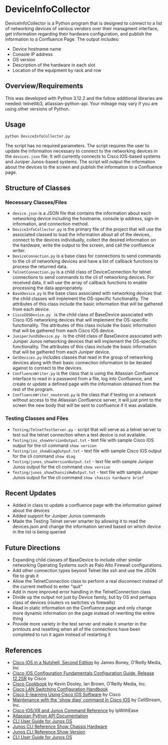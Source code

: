 # DeviceInfoCollector
DeviceInfoCollector is a Python program that is designed to connect to a list of networking devices of various vendors over their managment interface, get information regarding their hardware configuration, and publish the information to a Confluence Page. 
The output includes:
- Device hostname name
- Console IP address
- OS version
- Description of the hardware in each slot
- Location of the equipment by rack and row

## Overview/Requirements
This was developed with Python 3.12.2 and the follow additional libraries are needed: telnetlib3, atlassian-python-api. Your mileage may vary if you are using other versions of Python.

## Usage  
`python DeviceInfoCollector.py`

The script has no required parameters. The script requires the user to update the information necessary to connect to the networking devices in the `devices.json` file. It will currently connects to Cisco IOS-based systems and Juniper Junos-based systems. The script will output the information about the devices to the screen and publish the information to a Confluence page.

## Structure of Classes
### Necessary Classes/Files
- `device.json` is a JSON file that contains the information about each networking device including the hostname, console ip address, sign-in information, and connection method.
- `DeviceInfoCollector.py` is the primary file of the project that will use the associated classed to load the information about all of the devices, connect to the devices individually, collect the desired information on the hardware, write the output to the screen, and call the confluence writer.
- `DeviceConnection.py` is a base class for connections to send commands to the cli of networking devices and have a list of callback functions to process the returned data.
- `TelnetConnection.py` is a child class of DeviceConnection for telnet connections to send commands to the cli of networking devices. For received data, it will use the array of callback functions to enable processing the data appropriately.
- `BaseDevice.py` is the base class associated with networking devices that the child classes will implement the OS-specific functionality. The attributes of this class include the basic information that will be gathered from each device.
- `CiscoIOSDevice.py ` is the child class of BaseDevice associated with Cisco IOS networking devices that will implement the OS-specific functionality. The attributes of this class include the basic information that will be gathered from each Cisco IOS device. 
- `JuniperJunOSDevice.py ` is the child class of BaseDevice associated with Juniper Junos networking devices that will implement the OS-specific functionality. The attributes of this class include the basic information that will be gathered from each Juniper device. 
- `GetDevices.py` includes classes that read in the group of networking devices along with their basic connection information to be iterated against to connect to the devices.
- `ConfluenceWriter.py` is the class that is using the Atlassian Confluence interface to read in a password from a file, log into Confluence, and create or update a defined page with the information obtained from the rest of the program. 
- `ConfluenceWriter_neutered.py` is the class that if testing on a network without access to the Atlassian Confluence server, it will just print to the screen the new body that will be sent to confluence if it was available.

### Testing Classes and Files
- `Testing/TelnetTestServer.py` - script that will serve as a telnet server to test out the telnet connection when a test device is not available.
- `Testing/ios_showVersionOutput.txt` - text file with sample Cisco IOS output for the cli command `show version`
- `Testing/ios_showDiagOutput.txt` - text file with sample Cisco IOS output for the cli command `show diag`
- `Testing/junos_showVersionOutput.txt` - text file with sample Juniper Junos output for the cli command `show version`
- `Testing/junos_showChassisHwOutput.txt` - text file with sample Juniper Junos output for the cli command `show chassis hardware brief`

## Recent Updates
* Added in class to update a confluence page with the information gained about the devices
* Added support for Juniper Junos commands
* Made the Testing Telnet server smarter by allowing it to read the devices.json and change the information served based on which device in the list is being queried

## Future Directions
* Expanding child classes of BaseDevice to include other similar networking Operating Systems such as Palo Alto Firewall configurations. 
* Add other connection types beyond Telnet like ssh and use the JSON file to grab it
* Allow the TelnetConnection class to perform a real disconnect instead of the current method to enter "quit"
* Add in more improved error handling in the TelnetConnection class
* Divide up the output not just by Device family, but by OS and perhaps class of devices (routers vs switches vs firewalls)
* Read in static information on the Confluence page and only change more dynamic information on the page instead of rewriting the entire thing
* Provide more variety in the test server and make it smarter in the printouts and resetting when all of the connections have been completed to run it again instead of restarting it


## References
* <ins>Cisco IOS in a Nutshell, Second Edition</ins> by James Boney, O'Reilly Media, Inc
* [Cisco IOS Configuration Fundamentals Configuration Guide, Release 12.2SR](https://www.cisco.com/c/en/us/td/docs/ios/fundamentals/configuration/guide/12_2sr/cf_12_2sr_book.html) by Cisco
* <ins>Cisco Cookbook</ins> by Kevin Dooley, Ian Brown, O'Reilly Media, Inc.
* <ins>Cisco LAN Switching Configuration Handbook
* [Cisco E-learning Using Cisco IOS Software](https://www.cisco.com/E-Learning/bulk/public/tac/cim/cib/using_cisco_ios_software/cmdrefs/show_version.htm) by Cisco
* [Maintenance with the 'show diag' command in Cisco IOS](https://www.cellstream.com/2014/09/29/show-diag-ciscoios/) by CellStream, Inc.
* [Cisco IOS/XR and Junos Command Reference](https://ipwithease.com/cisco-ios-xr-and-junos-command-reference/) by IpWithEase
* [Atlassian Python API Documentation](https://atlassian-python-api.readthedocs.io/)
* [CLI User Guide for Junos OS](https://www.juniper.net/documentation/us/en/software/junos/cli/)
* [Junos CLI Reference Show Chassis Hardware](https://www.juniper.net/documentation/us/en/software/junos/cli-reference/topics/ref/command/show-chassis-hardware.html)
* [Junos CLI Reference Show Version](https://www.juniper.net/documentation/us/en/software/junos/cli-reference/topics/ref/command/show-version.html)
* [CLI User Guide for Junos OS](https://www.juniper.net/documentation/us/en/software/junos/cli/topics/topic-map/getting-started.html)